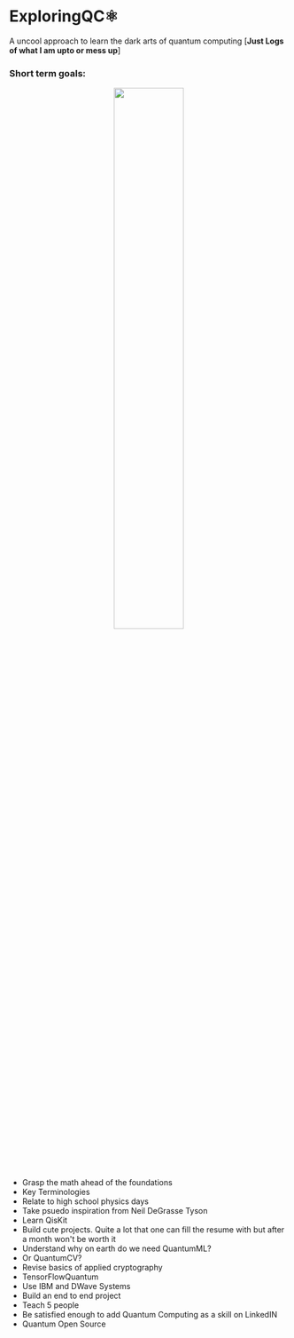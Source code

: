 # ExploringQC⚛

A uncool approach to learn the dark arts of quantum computing [__Just Logs of what I am upto or mess up__]

### Short term goals:
<p align = "center"><img src = "https://media.giphy.com/media/daasWol3l8f155ITtr/giphy.gif" height = 50% width = 50%></p>

- Grasp the math ahead of the foundations
- Key Terminologies
- Relate to high school physics days
- Take psuedo inspiration from Neil DeGrasse Tyson
- Learn QisKit
- Build cute projects. Quite a lot that one can fill the resume with but after a month won't be worth it
- Understand why on earth do we need QuantumML? 
- Or QuantumCV?
- Revise basics of applied cryptography
- TensorFlowQuantum
- Use IBM and DWave Systems
- Build an end to end project
- Teach 5 people 
- Be satisfied enough to add Quantum Computing as a skill on LinkedIN
- Quantum Open Source
